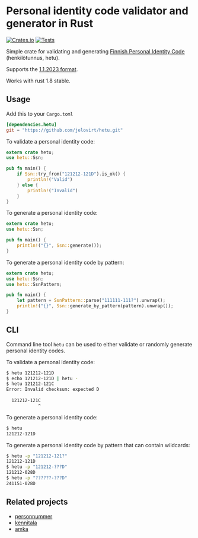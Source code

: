 # Personal identity code validator and generator in Rust

[![Crates.io](https://img.shields.io/crates/v/hetu.svg)](https://crates.io/crates/hetu)
[![Tests](https://github.com/jelovirt/hetu/actions/workflows/test.yml/badge.svg)](https://github.com/jelovirt/hetu/actions/workflows/test.yml)

Simple crate for validating and generating [Finnish Personal Identity Code][1] (henkilötunnus, <abbr>hetu</abbr>).

Supports the [1.1.2023 format](https://dvv.fi/hetu-uudistus).

Works with rust 1.8 stable.

## Usage

Add this to your `Cargo.toml`

```toml
[dependencies.hetu]
git = "https://github.com/jelovirt/hetu.git"
```

To validate a personal identity code:

```rust
extern crate hetu;
use hetu::Ssn;

pub fn main() {
    if Ssn::try_from("121212-121D").is_ok() {
        println!("Valid")
    } else {
        println!("Invalid")
    }
}
```

To generate a personal identity code:

```rust
extern crate hetu;
use hetu::Ssn;

pub fn main() {
    println!("{}", Ssn::generate());
}
```

To generate a personal identity code by pattern:

```rust
extern crate hetu;
use hetu::Ssn;
use hetu::SsnPattern;

pub fn main() {
    let pattern = SsnPattern::parse("111111-111?").unwrap();
    println!("{}", Ssn::generate_by_pattern(pattern).unwrap());
}
```

## CLI

Command line tool `hetu` can be used to either validate or randomly generate
personal identity codes.

To validate a personal identity code:

```bash
$ hetu 121212-121D
$ echo 121212-121D | hetu -
$ hetu 121212-121C
Error: Invalid checksum: expected D
  
  121212-121C
            ^
```

To generate a personal identity code:

```bash
$ hetu
121212-121D
```

To generate a personal identity code by pattern that can contain wildcards:

```bash
$ hetu -p "121212-121?"
121212-121D
$ hetu -p "121212-???D"
121212-028D
$ hetu -p "??????-???D"
241151-028D
```

## Related projects

* [personnummer](https://crates.io/crates/personnummer)
* [kennitala](https://crates.io/crates/kennitala)
* [amka](https://crates.io/crates/amka)

[1]: https://dvv.fi/en/personal-identity-code
